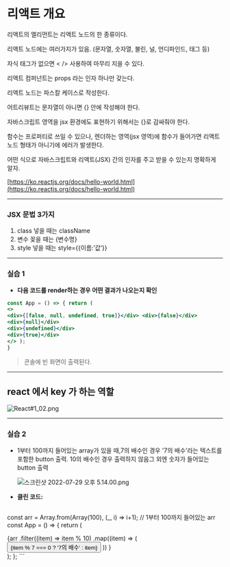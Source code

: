 # 리액트 개요

리액트의 엘리먼트는 리액트 노드의 한 종류이다.

리액트 노드에는 여러가지가 있음. (문자열, 숫자열, 불린, 널, 언디파인드, 태그 등)

자식 태그가 없으면 < /> 사용하여 마무리 지을 수 있다.

리액트 컴퍼넌트는 props 라는 인자 하나만 갖는다.

리액트 노드는 파스칼 케이스로 작성한다.

어트리뷰트는 문자열이 아니면 {} 안에 작성해야 한다.

자바스크립트 영역을 jsx 환경에도 표현하기 위해서는 {}로 감싸줘야 한다.

함수는 프로퍼티로 쓰일 수 있으나, 렌더하는 영역(jsx 영역)에 함수가 들어가면 리액트 노드 형태가 아니기에 에러가 발생한다.

어떤 식으로 자바스크립트와 리액트(JSX) 간의 인자를 주고 받을 수 있는지 명확하게 알자.

[https://ko.reactjs.org/docs/hello-world.html](https://ko.reactjs.org/docs/hello-world.html)

---

### JSX 문법 3가지

1. class 넣을 때는 className
2. 변수 꽂을 때는 {변수명}
3. style 넣을 때는 style={{이름:’값’}}

---

### 실습 1

- **다음 코드를 render하는 경우 어떤 결과가 나오는지 확인**

```jsx
const App = () => { return (
<>
<div>{[false, null, undefined, true]}</div> <div>{false}</div>
<div>{null}</div>
<div>{undefined}</div>
<div>{true}</div>
</> );
}
```

> 콘솔에 빈 화면이 출력된다.
> 

---

## react 에서 key 가 하는 역할

![React#1_02.png](https://s3-us-west-2.amazonaws.com/secure.notion-static.com/37e18f47-59e6-4ebc-a786-7b9dfad6e8b9/React1_02.png)

---

### 실습 2

- 1부터 100까지 들어있는 array가 있을 때,7의 배수인 경우 '7의 배수'라는 텍스트를 포함한 button 출력.
10의 배수인 경우 출력하지 않음그 외엔 숫자가 들어있는 button 출력
    
    ![스크린샷 2022-07-29 오후 5.14.00.png](https://s3-us-west-2.amazonaws.com/secure.notion-static.com/741bd4e1-8f94-44c2-8ae3-053c6de28cc3/_2022-07-29__5.14.00.png)
    
- **클린 코드:**
    
    ```jsx
const arr = Array.from(Array(100), (_, i) => i+1);
// 1부터 100까지 들어있는 arr
const App = () => {
  return (
    <div>
        {arr
	        .filter((item) => item % 10)
            .map((item) => (
			    <button key={item}>
				    {item % 7 === 0 ? '7의 배수' : item}
			    </button>
		    ))
    	}
     </div>
  );
};
    ```
